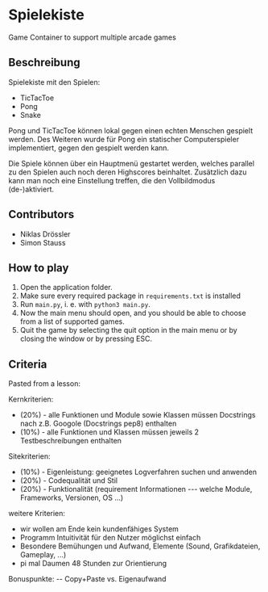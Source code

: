 # Spielekiste
Game Container to support multiple arcade games 

## Beschreibung
Spielekiste mit den Spielen:
- TicTacToe 
- Pong
- Snake 

Pong und TicTacToe können lokal gegen einen echten Menschen gespielt werden. Des Weiteren wurde für Pong ein statischer
Computerspieler implementiert, gegen den gespielt werden kann.

Die Spiele können über ein Hauptmenü gestartet werden, welches parallel zu den Spielen auch noch deren Highscores
beinhaltet. Zusätzlich dazu kann man noch eine Einstellung treffen, die den Vollbildmodus (de-)aktiviert.

## Contributors
- Niklas Drössler
- Simon Stauss

## How to play
1. Open the application folder.
2. Make sure every required package in `requirements.txt` is installed
3. Run `main.py`, i. e. with `python3 main.py`.
4. Now the main menu should open, and you should be able to choose from a list of supported games.
5. Quit the game by selecting the quit option in the main menu or by closing the window or by pressing ESC.

## Criteria
Pasted from a lesson:

Kernkriterien:
- (20%) - alle Funktionen und Module sowie Klassen müssen Docstrings nach z.B. Googole (Docstrings pep8) enthalten
- (10%) - alle Funktionen und Klassen müssen jeweils 2 Testbeschreibungen enthalten

Sitekriterien:
- (10%) - Eigenleistung: geeignetes Logverfahren suchen und anwenden
- (20%) - Codequalität und Stil
- (20%) - Funktionalität (requirement Informationen --- welche Module, Frameworks, Versionen, OS ...)

weitere Kriterien:
- wir wollen am Ende kein kundenfähiges System
- Programm Intuitivität für den Nutzer möglichst einfach
- Besondere Bemühungen und Aufwand, Elemente (Sound, Grafikdateien, Gameplay, ...)
- pi mal Daumen 48 Stunden zur Orientierung

Bonuspunkte: -- Copy+Paste vs. Eigenaufwand

